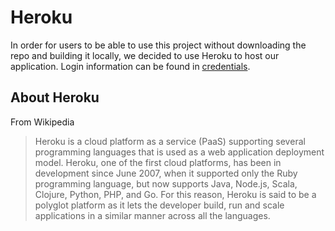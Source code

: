 # Heroku
In order for users to be able to use this project without downloading the repo and building it locally, we decided to use Heroku to host our application. Login information can be found in [credentials][credentialsLink].

[credentialsLink]: heroku.md

## About Heroku
From Wikipedia
> Heroku is a cloud platform as a service (PaaS) supporting several programming languages that is used as a web application deployment model. Heroku, one of the first cloud platforms, has been in development since June 2007, when it supported only the Ruby programming language, but now supports Java, Node.js, Scala, Clojure, Python, PHP, and Go. For this reason, Heroku is said to be a polyglot platform as it lets the developer build, run and scale applications in a similar manner across all the languages.
